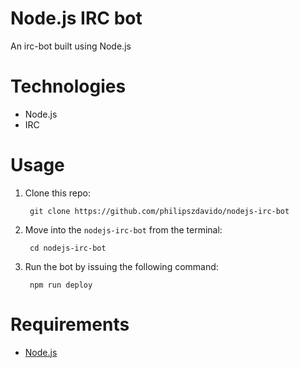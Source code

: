 # Node.js IRC bot

An irc-bot built using Node.js

# Technologies
* Node.js
* IRC

# Usage

1. Clone this repo:

        git clone https://github.com/philipszdavido/nodejs-irc-bot

1. Move into the `nodejs-irc-bot` from the terminal:

        cd nodejs-irc-bot

1. Run the bot by issuing the following command:

        npm run deploy

# Requirements

* [Node.js](https://nodejs.org)